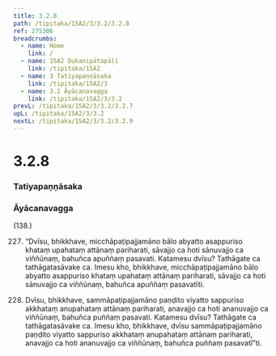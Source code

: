 ```yaml
---
title: 3.2.8 
path: /tipitaka/15A2/3/3.2/3.2.8
ref: 275306
breadcrumbs:
  - name: Home
    link: /
  - name: 15A2 Dukanipātapāḷi
    link: /tipitaka/15A2
  - name: 3 Tatiyapaṇṇāsaka
    link: /tipitaka/15A2/3
  - name: 3.2 Āyācanavagga
    link: /tipitaka/15A2/3/3.2
prevL: /tipitaka/15A2/3/3.2/3.2.7
upL: /tipitaka/15A2/3/3.2
nextL: /tipitaka/15A2/3/3.2/3.2.9
---
```


# 3.2.8

### Tatiyapaṇṇāsaka

### Āyācanavagga

(138.)

227. “Dvīsu, bhikkhave, micchāpaṭipajjamāno bālo abyatto asappuriso khataṃ upahataṃ attānaṃ pariharati, sāvajjo ca hoti sānuvajjo ca viññūnaṃ, bahuñca apuññaṃ pasavati. Katamesu dvīsu? Tathāgate ca tathāgatasāvake ca. Imesu kho, bhikkhave, micchāpaṭipajjamāno bālo abyatto asappuriso khataṃ upahataṃ attānaṃ pariharati, sāvajjo ca hoti sānuvajjo ca viññūnaṃ, bahuñca apuññaṃ pasavatīti.

228. Dvīsu, bhikkhave, sammāpaṭipajjamāno paṇḍito viyatto sappuriso akkhataṃ anupahataṃ attānaṃ pariharati, anavajjo ca hoti ananuvajjo ca viññūnaṃ, bahuñca puññaṃ pasavati. Katamesu dvīsu? Tathāgate ca tathāgatasāvake ca. Imesu kho, bhikkhave, dvīsu sammāpaṭipajjamāno paṇḍito viyatto sappuriso akkhataṃ anupahataṃ attānaṃ pariharati, anavajjo ca hoti ananuvajjo ca viññūnaṃ, bahuñca puññaṃ pasavatī”ti.


